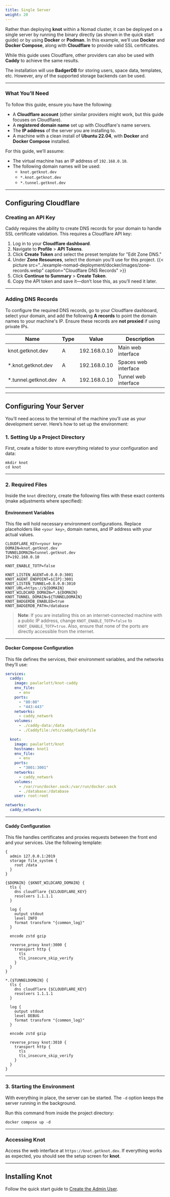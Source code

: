 ```yaml
---
title: Single Server
weight: 20
---
```


Rather than deploying **knot** within a Nomad cluster, it can be deployed on a single server by running the binary directly (as shown in the quick start guide) or by using **Docker** or **Podman**. In this example, we’ll use **Docker** and **Docker Compose**, along with **Cloudflare** to provide valid SSL certificates.

While this guide uses Cloudflare, other providers can also be used with **Caddy** to achieve the same results.

The installation will use **BadgerDB** for storing users, space data, templates, etc. However, any of the supported storage backends can be used.

---

### What You’ll Need

To follow this guide, ensure you have the following:

- A **Cloudflare account** (other similar providers might work, but this guide focuses on Cloudflare).
- A **registered domain name** set up with Cloudflare's name servers.
- The **IP address** of the server you are installing to.
- A machine with a clean install of **Ubuntu 22.04**, with **Docker** and **Docker Compose** installed.

For this guide, we’ll assume:

- The virtual machine has an IP address of `192.168.0.10`.
- The following domain names will be used:
  - `knot.getknot.dev`
  - `*.knot.getknot.dev`
  - `*.tunnel.getknot.dev`

---

## Configuring Cloudflare

### Creating an API Key

Caddy requires the ability to create DNS records for your domain to handle SSL certificate validation. This requires a Cloudflare API key:

1. Log in to your **Cloudflare dashboard**.
2. Navigate to **Profile** > **API Tokens**.
3. Click **Create Token** and select the preset template for "Edit Zone DNS."
4. Under **Zone Resources**, select the domain you'll use for this project.
   {{< picture src="../example-nomad-deployment/docker/images/zone-records.webp" caption="Cloudflare DNS Records" >}}
5. Click **Continue to Summary** > **Create Token**.
6. Copy the API token and save it—don’t lose this, as you’ll need it later.

---

### Adding DNS Records

To configure the required DNS records, go to your Cloudflare dashboard, select your domain, and add the following **A records** to point the domain names to your machine's IP. Ensure these records are **not proxied** if using private IPs.

| **Name**             | **Type** | **Value**     | **Description**        |
|----------------------|----------|---------------|------------------------|
| knot.getknot.dev     | A        | 192.168.0.10  | Main web interface     |
| *.knot.getknot.dev   | A        | 192.168.0.10  | Spaces web interface   |
| *.tunnel.getknot.dev | A        | 192.168.0.10  | Tunnel web interface   |

---

## Configuring Your Server

You’ll need access to the terminal of the machine you’ll use as your development server. Here’s how to set up the environment:

### 1. Setting Up a Project Directory

First, create a folder to store everything related to your configuration and data:

```shell
mkdir knot
cd knot
```

---

### 2. Required Files

Inside the `knot` directory, create the following files with these exact contents (make adjustments where specified):

#### Environment Variables

This file will hold necessary environment configurations. Replace placeholders like `<your key>`, domain names, and IP address with your actual values.

```env {filename="env"}
CLOUDFLARE_KEY=<your key>
DOMAIN=knot.getknot.dev
TUNNELDOMAIN=tunnel.getknot.dev
IP=192.168.0.10

KNOT_ENABLE_TOTP=false

KNOT_LISTEN_AGENT=0.0.0.0:3001
KNOT_AGENT_ENDPOINT=${IP}:3001
KNOT_LISTEN_TUNNEL=0.0.0.0:3010
KNOT_URL=https://${DOMAIN}
KNOT_WILDCARD_DOMAIN=*.${DOMAIN}
KNOT_TUNNEL_DOMAIN=${TUNNELDOMAIN}
KNOT_BADGERDB_ENABLED=true
KNOT_BADGERDB_PATH=/database
```

> **Note**: If you are installing this on an internet-connected machine with a public IP address, change `KNOT_ENABLE_TOTP=false` to `KNOT_ENABLE_TOTP=true`. Also, ensure that none of the ports are directly accessible from the internet.

---

#### Docker Compose Configuration

This file defines the services, their environment variables, and the networks they’ll use:

```yaml {filename="docker-compose.yml"}
services:
  caddy:
    image: paularlott/knot-caddy
    env_file:
      - env
    ports:
      - "80:80"
      - "443:443"
    networks:
      - caddy_network
    volumes:
      - ./caddy-data:/data
      - ./Caddyfile:/etc/caddy/Caddyfile

  knot:
    image: paularlott/knot
    hostname: knot1
    env_file:
      - env
    ports:
      - "3001:3001"
    networks:
      - caddy_network
    volumes:
      - /var/run/docker.sock:/var/run/docker.sock
      - ./database:/database
    user: root:root

networks:
  caddy_network:
```

---

#### Caddy Configuration

This file handles certificates and proxies requests between the front end and your services. Use the following template:

```Caddyfile {filename="Caddyfile"}
{
  admin 127.0.0.1:2019
  storage file_system {
    root /data
  }
}

{$DOMAIN} {$KNOT_WILDCARD_DOMAIN} {
  tls {
    dns cloudflare {$CLOUDFLARE_KEY}
    resolvers 1.1.1.1
  }

  log {
    output stdout
    level INFO
    format transform "{common_log}"
  }

  encode zstd gzip

  reverse_proxy knot:3000 {
    transport http {
      tls
      tls_insecure_skip_verify
    }
  }
}

*.{$TUNNELDOMAIN} {
  tls {
    dns cloudflare {$CLOUDFLARE_KEY}
    resolvers 1.1.1.1
  }

  log {
    output stdout
    level DEBUG
    format transform "{common_log}"
  }

  encode zstd gzip

  reverse_proxy knot:3010 {
    transport http {
      tls
      tls_insecure_skip_verify
    }
  }
}
```

---

### 3. Starting the Environment

With everything in place, the server can be started. The `-d` option keeps the server running in the background.

Run this command from inside the project directory:

```shell
docker compose up -d
```

---

### Accessing Knot

Access the web interface at `https://knot.getknot.dev`. If everything works as expected, you should see the setup screen for **knot**.

---

## Installing Knot

Follow the quick start guide to [Create the Admin User](../../docs/quick-start/standalone/create-admin-user/).
